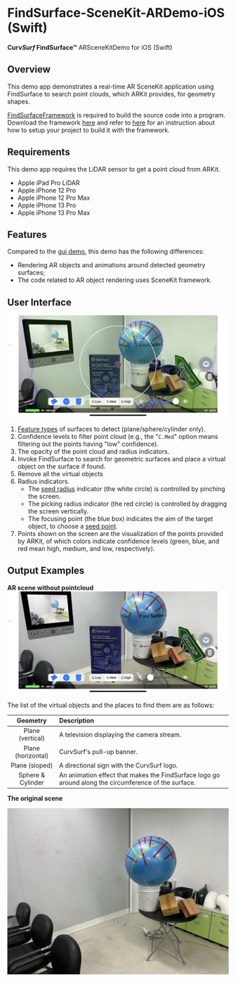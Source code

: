 # FindSurface-SceneKit-ARDemo-iOS (Swift)

**Curv*Surf* FindSurface™** ARSceneKitDemo for iOS (Swift)



## Overview

This demo app demonstrates a real-time AR SceneKit application using FindSurface to search point clouds, which ARKit provides, for geometry shapes. 

[FindSurfaceFramework](https://github.com/CurvSurf/FindSurface-iOS) is required to build the source code into a program. Download the framework [here](https://github.com/CurvSurf/FindSurface-iOS/releases) and refer to [here](https://github.com/CurvSurf/FindSurface-iOS/blob/master/How-to-import-FindSurface-Framework-to-your-project.md) for an instruction about how to setup your project to build it with the framework.



## Requirements

This demo app requires the LiDAR sensor to get a point cloud from ARKit.

- Apple iPad Pro LiDAR
- Apple iPhone 12 Pro
- Apple iPhone 12 Pro Max
- Apple iPhone 13 Pro
- Apple iPhone 13 Pro Max



## Features

Compared to the [gui demo](https://github.com/CurvSurf/FindSurface-GUIDemo-iOS), this demo has the following differences:

- Rendering AR objects and animations around detected geometry surfaces;
- The code related to AR object rendering uses SceneKit framework.



## User Interface

![interface](README.images/ar-scene-with-pointcloud.jpg)

1. [Feature types](https://github.com/CurvSurf/FindSurface#auto-detection) of surfaces to detect (plane/sphere/cylinder only).
2. Confidence levels to filter point cloud (e.g., the "`C.Med`" option means filtering out the points having "low" confidence).
3. The opacity of the point cloud and radius indicators.
4. Invoke FindSurface to search for geometric surfaces and place a virtual object on the surface if found.
5. Remove all the virtual objects
6. Radius indicators.
    - The [seed radius](https://github.com/CurvSurf/FindSurface#how-does-it-work) indicator (the white circle) is controlled by pinching the screen.
    - The picking radius indicator (the red circle) is controlled by dragging the screen vertically.
    - The focusing point (the blue box) indicates the aim of the target object, to choose a [seed point](https://github.com/CurvSurf/FindSurface#how-does-it-work).
7. Points shown on the screen are the visualization of the points provided by ARKit, of which colors indicate confidence levels (green, blue, and red mean high, medium, and low, respectively).



## Output Examples

**AR scene without pointcloud**
![ar-scene-without-pointcloud.jpg](README.images/ar-scene-without-pointcloud.jpg)

The list of the virtual objects and the places to find them are as follows:

| Geometry | Description |
|:--------:|:------------|
| Plane (vertical) | A television displaying the camera stream. |
| Plane (horizontal) | CurvSurf's pull-up banner. |
| Plane (sloped) | A directional sign with the CurvSurf logo. |
| Sphere & Cylinder | An animation effect that makes the FindSurface logo go around along the circumference of the surface. | 

**The original scene**

![original-scene.jpg](README.images/original-scene.jpg)
